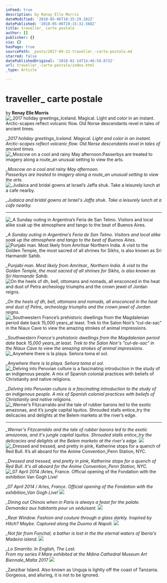 ```yaml
---
inFeed: true
description: by Renay Elle Morris
dateModified: '2018-05-06T10:15:29.282Z'
datePublished: '2018-05-06T10:15:32.568Z'
title: traveller_ carte postale
author: []
publisher: {}
via: {}
hasPage: true
sourcePath: _posts/2017-04-21-traveller_-carte-postale.md
starred: false
datePublishedOriginal: '2018-01-14T14:46:59.873Z'
url: traveller_-carte-postale/index.html
_type: Article

---
```

# traveller\_ carte postale

by **Renay Elle Morris**
![_2017 holiday greetings_Iceland. Magical. Light and color in an instant. Arctic-scapes reflect volcanic flow. Old Norse descendants revel in tales of ancient times.](https://the-grid-user-content.s3-us-west-2.amazonaws.com/a82db616-257e-403e-ac6e-096f0962355d.png)

_\_2017 holiday greetings\_Iceland. Magical. Light and color in an instant. Arctic-scapes reflect volcanic flow. Old Norse descendants revel in tales of ancient times._
![_Moscow on a cool and rainy May afternoon.Passerbys are treated to imagery along a route_an unusual setting to view the arts.](https://the-grid-user-content.s3-us-west-2.amazonaws.com/43ddf100-2522-4e04-b310-4a14599db682.gif)

_\_Moscow on a cool and rainy May afternoon._  
_Passerbys are treated to imagery along a route\_an unusual setting to view the arts._
![_Judaica and bridal gowns at Israel’s Jaffa shuk. Take a leisurely lunch at a cafe nearby.](https://the-grid-user-content.s3-us-west-2.amazonaws.com/162c0510-9c1b-4c3c-80e3-e513e47d8e7c.gif)

_\_Judaica and bridal gowns at Israel's Jaffa shuk. Take a leisurely lunch at a cafe nearby._

---

![_A Sunday outing in Argentina’s Feria de San Telmo. Visitors and local alike soak up the atmosphere and tango to the beat of Buenos Aires.](https://the-grid-user-content.s3-us-west-2.amazonaws.com/5a668e57-a635-40b9-9857-0b52211db904.png)

_\_A Sunday outing in Argentina's Feria de San Telmo. Visitors and local alike soak up the atmosphere and tango to the beat of Buenos Aires._
![_Punjabi man. Most likely from Amritsar_ Northern India. A visit to the Golden Temple, the most sacred of all shrines for Sikhs, is also known as Sri Harmandir Sahib.](https://the-grid-user-content.s3-us-west-2.amazonaws.com/924f1708-f5a6-4e97-b3ec-615abf4524e9.png)

_\_Punjabi man. Most likely from Amritsar\_ Northern India. A visit to the Golden Temple, the most sacred of all shrines for Sikhs, is also known as Sri Harmandir Sahib._
![_On the heels of dh, bell, ottomans and nomads, all ensconced in the heat and dust of Petra_ archeology triumphs and the crown jewel of Jordan reigns.](https://the-grid-user-content.s3-us-west-2.amazonaws.com/1d95bb7e-70ec-4024-8070-5856838587d0.gif)

_\_On the heels of dh, bell, ottomans and nomads, all ensconced in the heat and dust of Petra\_ archeology triumphs and the crown jewel of Jordan reigns._
![_Southwestern France’s prehistoric dwellings from the Magdalenian period date back 15,000 years_at least. Trek to the Salon Noir’s “cul-de-sac” in the Niaux Cave to view the amazing strokes of animal impressions.](https://the-grid-user-content.s3-us-west-2.amazonaws.com/04bbc838-34b3-41c9-a49f-23d846f6939d.png)

_\_Southwestern France's prehistoric dwellings from the Magdalenian period date back 15,000 years\_at least. Trek to the Salon Noir's "cul-de-sac" in the Niaux Cave to view the amazing strokes of animal impressions._
![  _Anywhere there is la playa. Señora toma el sol.](https://the-grid-user-content.s3-us-west-2.amazonaws.com/a2d8a574-3f90-47c8-ada2-f5aa437d272b.png)

_\_Anywhere there is la playa. Señora toma el sol._
![_Delving into Peruvian culture is a fascinating introduction in the study of an indigenous people. A mix of Spanish colonial practices with beliefs of Christianity and native religions.
](https://the-grid-user-content.s3-us-west-2.amazonaws.com/0c4aee6b-813c-4f69-9b88-30c60cbb067e.png)

_\_Delving into Peruvian culture is a fascinating introduction to the study of an indigenous people. A mix of Spanish colonial practices with beliefs of Christianity and native religions._
![_Werner’s Fitzcarraldo and the tale of rubber barons led to the exotic amazonas, and it’s jungle capital Iquitos. Shrouded stalls entice_try the delicacies and delights at the Belem marketo at the river’s edge.
](https://the-grid-user-content.s3-us-west-2.amazonaws.com/d853b5e9-431d-44ee-9a30-7d93e9eeb258.png)

---

_\_Werner's Fitzcarraldo and the tale of rubber barons led to the exotic amazonas, and it's jungle capital Iquitos. Shrouded stalls entice\_try the delicacies and delights at the Belem marketo at the river's edge._
![](https://the-grid-user-content.s3-us-west-2.amazonaws.com/9a84f190-5553-4b38-9a06-e36bca45e090.png)
![_Dressed and tressed, and pretty in pink, Katherine stops for a quench of Red Bull. 
It’s all aboard for the Anime Convention_Penn Station, NYC. ](https://the-grid-user-content.s3-us-west-2.amazonaws.com/b79dcd5a-962f-4957-b222-ea4b451a2683.png)

_\_Dressed and tressed, and pretty in pink, Katherine stops for a quench of Red Bull. It's all aboard for the Anime Convention\_Penn Station, NYC._
![_07 April 2014 /Arles, France. Official opening of the Fondation with the exhibition Van Gogh Live!](https://the-grid-user-content.s3-us-west-2.amazonaws.com/56cf9f60-6a7c-4550-a325-18624166445a.png)

_\_07 April 2014 / Arles, France. Official opening of the Fondation with the exhibition\_Van Gogh Live!_
![](https://the-grid-user-content.s3-us-west-2.amazonaws.com/919cfc3f-194d-4f77-83ed-7a0b99f0060e.png)

_\_Dining out Chinois when in Paris is always a feast for the palate. Demandez aux habitants pour un séduisant._
![](https://the-grid-user-content.s3-us-west-2.amazonaws.com/602f940b-3c57-4e58-ac4c-52d26f5e6436.png)

_\_Rear Window. Fashion and couture through a glass darkly. Inspired by Hitch? Maybe. Captured along the Duomo di Napoli._
![](https://the-grid-user-content.s3-us-west-2.amazonaws.com/8deb44b2-b463-461c-8e48-63f772c2d928.gif)

_\_Not far from Funchal, a bather is lost in the the eternal waters of Iberia's Madeira island._
![](https://the-grid-user-content.s3-us-west-2.amazonaws.com/f303ad38-8249-472d-b3e1-bf983b5de6f5.jpg)

_\_Lo Smarrito. In English, The Lost._  
_From my series Il Mare exhibited at the Mdina Cathedral Museum Art Biennale\_Malta 2017_
![](https://the-grid-user-content.s3-us-west-2.amazonaws.com/28ff0246-ed19-43f4-b373-6466e3819e86.png)

\_Zanzibar Island. Also known as Unguja is lightly off the coast of Tanzania. Gorgeous, and alluring, it is not to be ignored.